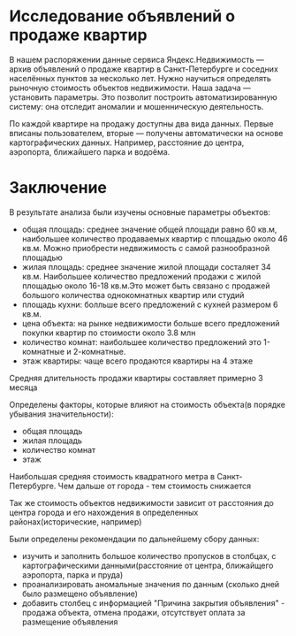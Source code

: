 # Исследование объявлений о продаже квартир

В нашем распоряжении данные сервиса Яндекс.Недвижимость — архив объявлений о продаже квартир в Санкт-Петербурге и соседних населённых пунктов за несколько лет. Нужно научиться определять рыночную стоимость объектов недвижимости. Наша задача — установить параметры. Это позволит построить автоматизированную систему: она отследит аномалии и мошенническую деятельность. 

По каждой квартире на продажу доступны два вида данных. Первые вписаны пользователем, вторые — получены автоматически на основе картографических данных. Например, расстояние до центра, аэропорта, ближайшего парка и водоёма. 

# Заключение

В результате анализа были изучены основные параметры объектов:

- общая площадь: среднее значение общей площади равно 60 кв.м, наибольшее количество продаваемых квартир с площадью около 46 кв.м. Можно приобрести недвижимость с самой разнообразной площадью
- жилая площадь: среднее значение жилой площади состаляет 34 кв.м. Наибольшее количество предложений продажи с жилой площадью около 16-18 кв.м.Это может быть связано с продажей большого количества однокомнатных квартир или студий
- площадь кухни: болльше всего предложений с кухней размером 6 кв.м.
- цена объекта: на рынке недвижимости больше всего предложений покупки квартир по стоимости около 3.8 млн
- количество комнат: наибольшее количество предложений это 1-комнатные и 2-комнатные.
- этаж квартиры: чаще всего продаются квартиры на 4 этаже


Средняя длительность продажи квартиры составляет примерно 3 месяца

Определены факторы, которые влияют на стоимость объекта(в порядке убывания значительности):
- общая площадь
- жилая площадь
- количество комнат
- этаж

Наибольшая средняя стоимость квадратного метра в Санкт-Петербурге. Чем дальше от города - тем стоимость снижается


Так же стоимость объектов недвижимости зависит от расстояния до центра города и его нахождения в определенных районах(исторические, например)

Были определены рекомендации по дальнейшему сбору данных:
- изучить и заполнить большое количество пропусков в столбцах, с картографическими данными(расстояние от центра, ближайщего аэропорта, парка и пруда)
- проанализировать аномальные значения по данным (сколько дней было размещено объявление) 
- добавить столбец с информацией "Причина закрытия объявления" - продажа объекта, отмена продажи, отсутствует оплата за размещение объявления
